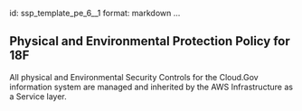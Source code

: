 id: ssp_template_pe_6__1
format: markdown
...
## Physical and Environmental Protection Policy for 18F

All physical and Environmental Security Controls for the Cloud.Gov information system are managed and inherited by the AWS Infrastructure as a Service layer.
